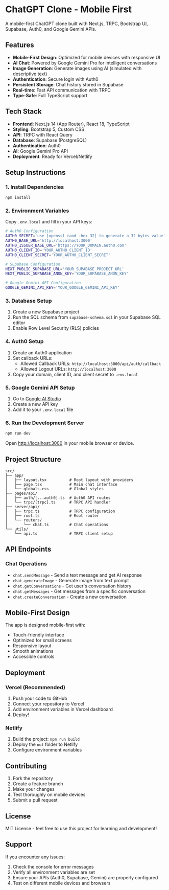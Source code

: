 # ChatGPT Clone - Mobile First

A mobile-first ChatGPT clone built with Next.js, TRPC, Bootstrap UI, Supabase, Auth0, and Google Gemini APIs.

## Features

- **Mobile-First Design**: Optimized for mobile devices with responsive UI
- **AI Chat**: Powered by Google Gemini Pro for intelligent conversations
- **Image Generation**: Generate images using AI (simulated with descriptive text)
- **Authentication**: Secure login with Auth0
- **Persistent Storage**: Chat history stored in Supabase
- **Real-time**: Fast API communication with TRPC
- **Type-Safe**: Full TypeScript support

## Tech Stack

- **Frontend**: Next.js 14 (App Router), React 18, TypeScript
- **Styling**: Bootstrap 5, Custom CSS
- **API**: TRPC with React Query
- **Database**: Supabase (PostgreSQL)
- **Authentication**: Auth0
- **AI**: Google Gemini Pro API
- **Deployment**: Ready for Vercel/Netlify

## Setup Instructions

### 1. Install Dependencies

```bash
npm install
```

### 2. Environment Variables

Copy `.env.local` and fill in your API keys:

```bash
# Auth0 Configuration
AUTH0_SECRET='use [openssl rand -hex 32] to generate a 32 bytes value'
AUTH0_BASE_URL='http://localhost:3000'
AUTH0_ISSUER_BASE_URL='https://YOUR_DOMAIN.auth0.com'
AUTH0_CLIENT_ID='YOUR_AUTH0_CLIENT_ID'
AUTH0_CLIENT_SECRET='YOUR_AUTH0_CLIENT_SECRET'

# Supabase Configuration
NEXT_PUBLIC_SUPABASE_URL='YOUR_SUPABASE_PROJECT_URL'
NEXT_PUBLIC_SUPABASE_ANON_KEY='YOUR_SUPABASE_ANON_KEY'

# Google Gemini API Configuration
GOOGLE_GEMINI_API_KEY='YOUR_GOOGLE_GEMINI_API_KEY'
```

### 3. Database Setup

1. Create a new Supabase project
2. Run the SQL schema from `supabase-schema.sql` in your Supabase SQL editor
3. Enable Row Level Security (RLS) policies

### 4. Auth0 Setup

1. Create an Auth0 application
2. Set callback URLs:
   - Allowed Callback URLs: `http://localhost:3000/api/auth/callback`
   - Allowed Logout URLs: `http://localhost:3000`
3. Copy your domain, client ID, and client secret to `.env.local`

### 5. Google Gemini API Setup

1. Go to [Google AI Studio](https://makersuite.google.com/app/apikey)
2. Create a new API key
3. Add it to your `.env.local` file

### 6. Run the Development Server

```bash
npm run dev
```

Open [http://localhost:3000](http://localhost:3000) in your mobile browser or device.

## Project Structure

```
src/
├── app/
│   ├── layout.tsx          # Root layout with providers
│   ├── page.tsx            # Main chat interface
│   └── globals.css         # Global styles
├── pages/api/
│   ├── auth/[...auth0].ts  # Auth0 API routes
│   └── trpc/[trpc].ts      # TRPC API handler
├── server/api/
│   ├── trpc.ts             # TRPC configuration
│   ├── root.ts             # Root router
│   └── routers/
│       └── chat.ts         # Chat operations
└── utils/
    └── api.ts              # TRPC client setup
```

## API Endpoints

### Chat Operations
- `chat.sendMessage` - Send a text message and get AI response
- `chat.generateImage` - Generate image from text prompt
- `chat.getConversations` - Get user's conversation history
- `chat.getMessages` - Get messages from a specific conversation
- `chat.createConversation` - Create a new conversation

## Mobile-First Design

The app is designed mobile-first with:
- Touch-friendly interface
- Optimized for small screens
- Responsive layout
- Smooth animations
- Accessible controls

## Deployment

### Vercel (Recommended)

1. Push your code to GitHub
2. Connect your repository to Vercel
3. Add environment variables in Vercel dashboard
4. Deploy!

### Netlify

1. Build the project: `npm run build`
2. Deploy the `out` folder to Netlify
3. Configure environment variables

## Contributing

1. Fork the repository
2. Create a feature branch
3. Make your changes
4. Test thoroughly on mobile devices
5. Submit a pull request

## License

MIT License - feel free to use this project for learning and development!

## Support

If you encounter any issues:
1. Check the console for error messages
2. Verify all environment variables are set
3. Ensure your APIs (Auth0, Supabase, Gemini) are properly configured
4. Test on different mobile devices and browsers